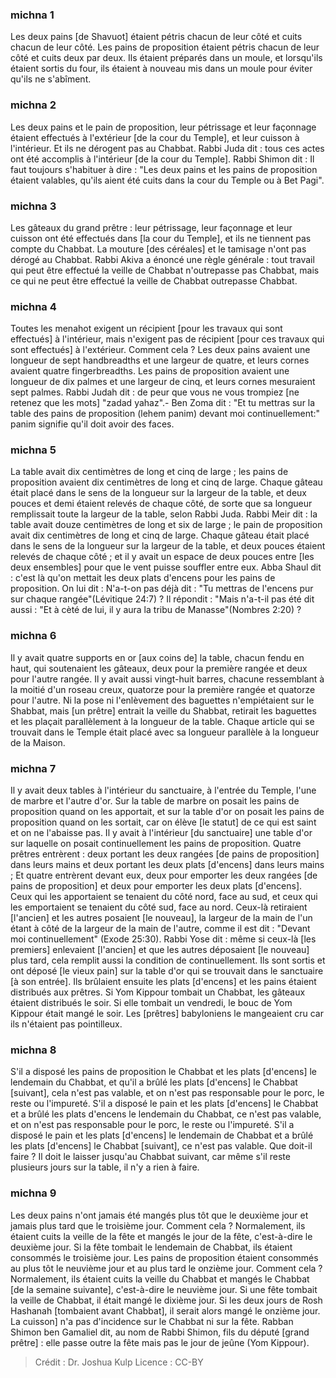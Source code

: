 
### michna 1
Les deux pains [de Shavuot] étaient pétris chacun de leur côté et cuits chacun de leur côté. Les pains de proposition étaient pétris chacun de leur côté et cuits deux par deux. Ils étaient préparés dans un moule, et lorsqu'ils étaient sortis du four, ils étaient à nouveau mis dans un moule pour éviter qu'ils ne s'abîment.

### michna 2
Les deux pains et le pain de proposition, leur pétrissage et leur façonnage étaient effectués à l'extérieur [de la cour du Temple], et leur cuisson à l'intérieur. Et ils ne dérogent pas au Chabbat. Rabbi Juda dit : tous ces actes ont été accomplis à l'intérieur [de la cour du Temple]. Rabbi Shimon dit : Il faut toujours s'habituer à dire : "Les deux pains et les pains de proposition étaient valables, qu'ils aient été cuits dans la cour du Temple ou à Bet Pagi".

### michna 3
Les gâteaux du grand prêtre : leur pétrissage, leur façonnage et leur cuisson ont été effectués dans [la cour du Temple], et ils ne tiennent pas compte du Chabbat. La mouture [des céréales] et le tamisage n'ont pas dérogé au Chabbat. Rabbi Akiva a énoncé une règle générale : tout travail qui peut être effectué la veille de Chabbat n'outrepasse pas Chabbat, mais ce qui ne peut être effectué la veille de Chabbat outrepasse Chabbat.

### michna 4
Toutes les menahot exigent un récipient [pour les travaux qui sont effectués] à l'intérieur, mais n'exigent pas de récipient [pour ces travaux qui sont effectués] à l'extérieur. Comment cela ? Les deux pains avaient une longueur de sept handbreadths et une largeur de quatre, et leurs cornes avaient quatre fingerbreadths. Les pains de proposition avaient une longueur de dix palmes et une largeur de cinq, et leurs cornes mesuraient sept palmes. Rabbi Judah dit : de peur que vous ne vous trompiez [ne retenez que les mots] "zadad yahaz".- Ben Zoma dit : "Et tu mettras sur la table des pains de proposition (lehem panim) devant moi continuellement:" panim signifie qu'il doit avoir des faces.

### michna 5
La table avait dix centimètres de long et cinq de large ; les pains de proposition avaient dix centimètres de long et cinq de large. Chaque gâteau était placé dans le sens de la longueur sur la largeur de la table, et deux pouces et demi étaient relevés de chaque côté, de sorte que sa longueur remplissait toute la largeur de la table, selon Rabbi Juda. Rabbi Meir dit : la table avait douze centimètres de long et six de large ; le pain de proposition avait dix centimètres de long et cinq de large. Chaque gâteau était placé dans le sens de la longueur sur la largeur de la table, et deux pouces étaient relevés de chaque côté ; et il y avait un espace de deux pouces entre [les deux ensembles] pour que le vent puisse souffler entre eux. Abba Shaul dit : c'est là qu'on mettait les deux plats d'encens pour les pains de proposition. On lui dit :  N'a-t-on pas déjà dit : "Tu mettras de l'encens pur sur chaque rangée"(Lévitique 24:7) ? Il répondit : "Mais n'a-t-il pas été dit aussi : "Et à cèté de lui, il y aura la tribu de Manasse"(Nombres 2:20) ?

### michna 6
Il y avait quatre supports en or [aux coins de] la table, chacun fendu en haut, qui soutenaient les gâteaux, deux pour la première rangée et deux pour l'autre rangée. Il y avait aussi vingt-huit barres, chacune ressemblant à la moitié d'un roseau creux, quatorze pour la première rangée et quatorze pour l'autre. Ni la pose ni l'enlèvement des baguettes n'empiétaient sur le Shabbat, mais [un prêtre] entrait la veille du Shabbat, retirait les baguettes et les plaçait parallèlement à la longueur de la table. Chaque article qui se trouvait dans le Temple était placé avec sa longueur parallèle à la longueur de la Maison.

### michna 7
Il y avait deux tables à l'intérieur du sanctuaire, à l'entrée du Temple, l'une de marbre et l'autre d'or. Sur la table de marbre on posait les pains de proposition quand on les apportait, et sur la table d'or on posait les pains de proposition quand on les sortait, car on élève [le statut] de ce qui est saint et on ne l'abaisse pas. Il y avait à l'intérieur [du sanctuaire] une table d'or sur laquelle on posait continuellement les pains de proposition. Quatre prêtres entrèrent : deux portant les deux rangées [de pains de proposition] dans leurs mains et deux portant les deux plats [d'encens] dans leurs mains ; Et quatre entrèrent devant eux, deux pour emporter les deux rangées [de pains de proposition] et deux pour emporter les deux plats [d'encens]. Ceux qui les apportaient se tenaient du côté nord, face au sud, et ceux qui les emportaient se tenaient du côté sud, face au nord. Ceux-là retiraient [l'ancien] et les autres posaient [le nouveau], la largeur de la main de l'un étant à côté de la largeur de la main de l'autre, comme il est dit : "Devant moi continuellement" (Exode 25:30). Rabbi Yose dit : même si ceux-là [les premiers] enlevaient [l'ancien] et que les autres déposaient [le nouveau] plus tard, cela remplit aussi la condition de continuellement. Ils sont sortis et ont déposé [le vieux pain] sur la table d'or qui se trouvait dans le sanctuaire [à son entrée]. Ils brûlaient ensuite les plats [d'encens] et les pains étaient distribués aux prêtres. Si Yom Kippour tombait un Chabbat, les gâteaux étaient distribués le soir. Si elle tombait un vendredi, le bouc de Yom Kippour était mangé le soir. Les [prêtres] babyloniens le mangeaient cru car ils n'étaient pas pointilleux.

### michna 8
S'il a disposé les pains de proposition le Chabbat et les plats [d'encens] le lendemain du Chabbat, et qu'il a brûlé les plats [d'encens] le Chabbat [suivant], cela n'est pas valable, et on n'est pas responsable pour le porc, le reste ou l'impureté. S'il a disposé le pain et les plats [d'encens] le Chabbat et a brûlé les plats d'encens le lendemain du Chabbat, ce n'est pas valable, et on n'est pas responsable pour le porc, le reste ou l'impureté. S'il a disposé le pain et les plats [d'encens] le lendemain de Chabbat et a brûlé les plats [d'encens] le Chabbat [suivant], ce n'est pas valable. Que doit-il faire ? Il doit le laisser jusqu'au Chabbat suivant, car même s'il reste plusieurs jours sur la table, il n'y a rien à faire.

### michna 9
Les deux pains n'ont jamais été mangés plus tôt que le deuxième jour et jamais plus tard que le troisième jour. Comment cela ? Normalement, ils étaient cuits la veille de la fête et mangés le jour de la fête, c'est-à-dire le deuxième jour. Si la fête tombait le lendemain de Chabbat, ils étaient consommés le troisième jour. Les pains de proposition étaient consommés au plus tôt le neuvième jour et au plus tard le onzième jour. Comment cela ? Normalement, ils étaient cuits la veille du Chabbat et mangés le Chabbat [de la semaine suivante], c'est-à-dire le neuvième jour. Si une fête tombait la veille de Chabbat, il était mangé le dixième jour. Si les deux jours de Rosh Hashanah [tombaient avant Chabbat], il serait alors mangé le onzième jour. La cuisson] n'a pas d'incidence sur le Chabbat ni sur la fête. Rabban Shimon ben Gamaliel dit, au nom de Rabbi Shimon, fils du député [grand prêtre] : elle passe outre la fête mais pas le jour de jeûne (Yom Kippour).

>Crédit : Dr. Joshua Kulp
>Licence : CC-BY